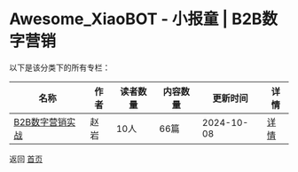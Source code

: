 # Awesome_XiaoBOT - 小报童 | B2B数字营销

以下是该分类下的所有专栏：

| 名称 | 作者 | 读者数量 | 内容数量 | 更新时间 | 详情 |
|------|------|----------|----------|----------|------|
| [B2B数字营销实战](https://xiaobot.net/p/zhaoyan?refer=0b133df9-27dc-423b-8101-639049001c13) | 赵岩 | 10人 | 66篇 |  2024-10-08 | [详情](data/zhaoyan.md) |


返回 [首页](../README.md)
